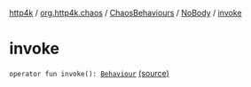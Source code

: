 [http4k](../../../index.md) / [org.http4k.chaos](../../index.md) / [ChaosBehaviours](../index.md) / [NoBody](index.md) / [invoke](./invoke.md)

# invoke

`operator fun invoke(): `[`Behaviour`](../../-behaviour.md) [(source)](https://github.com/http4k/http4k/blob/master/http4k-testing-chaos/src/main/kotlin/org/http4k/chaos/ChaosBehaviours.kt#L96)